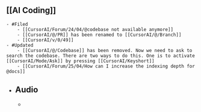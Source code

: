 ## [[AI Coding]]
	- #Filed
		- [[CursorAI/Forum/24/04/@codebase not available anymore]]
		- [[CursorAI/@/PR]] has been renamed to [[CursorAI/@/Branch]]
		- [[CursorAI/v/0/49]]
	- #Updated
		- [[CursorAI/@/Codebase]] has been removed. Now we need to ask to search the codebase. There are two ways to do this. One is to activate [[CursorAI/Mode/Ask]] by pressing [[CursorAI/Keyshort]]
		- [[CursorAI/Forum/25/04/How can I increase the indexing depth for @docs]]
- ## Audio
	-